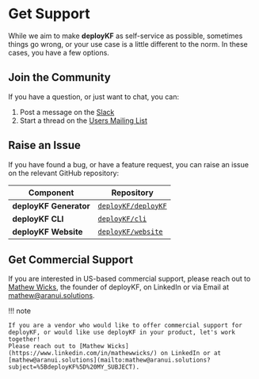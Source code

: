 # Get Support

While we aim to make __deployKF__ as self-service as possible, sometimes things go wrong, or your use case is a little different to the norm. 
In these cases, you have a few options.

## Join the Community

If you have a question, or just want to chat, you can:

1. Post a message on the [Slack](community.md#slack)
2. Start a thread on the [Users Mailing List](community.md#users-mailing-list)

## Raise an Issue

If you have found a bug, or have a feature request, you can raise an issue on the relevant GitHub repository:

| Component              | Repository                                                         |
|------------------------|--------------------------------------------------------------------|
| __deployKF Generator__ | [`deployKF/deployKF`](https://github.com/deployKF/deployKF/issues) |
| __deployKF CLI__       | [`deployKF/cli`](https://github.com/deployKF/cli/issues)           |
| __deployKF Website__   | [`deployKF/website`](https://github.com/deployKF/website/issues)   |

## Get Commercial Support

If you are interested in US-based commercial support, please reach out to [Mathew Wicks](https://www.linkedin.com/in/mathewwicks/), the founder of deployKF, on LinkedIn or via Email at [mathew@aranui.solutions](mailto:mathew@aranui.solutions?subject=%5BdeployKF%5D%20MY_SUBJECT).

!!! note
    
    If you are a vendor who would like to offer commercial support for deployKF, or would like use deployKF in your product, let's work together! 
    Please reach out to [Mathew Wicks](https://www.linkedin.com/in/mathewwicks/) on LinkedIn or at [mathew@aranui.solutions](mailto:mathew@aranui.solutions?subject=%5BdeployKF%5D%20MY_SUBJECT).
